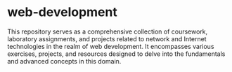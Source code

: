 # web-development

This repository serves as a comprehensive collection of coursework, laboratory assignments, and projects related to network and Internet technologies in the realm of web development. It encompasses various exercises, projects, and resources designed to delve into the fundamentals and advanced concepts in this domain.
